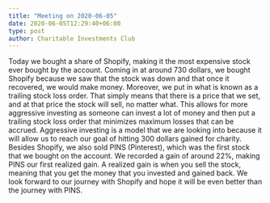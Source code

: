 ```yaml
---
title: "Meeting on 2020-06-05"
date: 2020-06-05T12:29:40+06:00
type: post
author: Charitable Investments Club
---
```

Today we bought a share of Shopify, making it the most expensive stock ever bought by the account. Coming in at around 730 dollars, we bought Shopify because we saw that the stock was down and that once it recovered, we would make money. Moreover, we put in what is known as a trailing stock loss order. That simply means that there is a price that we set, and at that price the stock will sell, no matter what. This allows for more aggressive investing as someone can invest a lot of money and then put a trailing stock loss order that minimizes maximum losses that can be accrued. Aggressive investing is a model that we are looking into because it will allow us to reach our goal of hitting 300 dollars gained for charity. Besides Shopify, we also sold PINS (Pinterest), which was the first stock that we bought on the account. We recorded a gain of around 22%, making PINS our first realized gain. A realized gain is when you sell the stock, meaning that you get the money that you invested and gained back. We look forward to our journey with Shopify and hope it will be even better than the journey with PINS.

